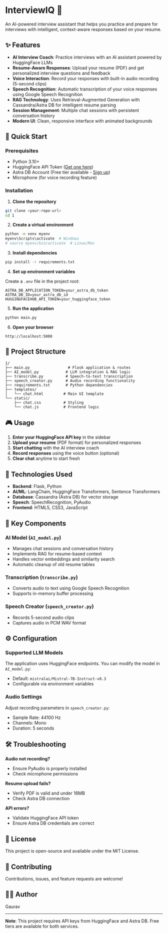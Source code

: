 # InterviewIQ 🎯

An AI-powered interview assistant that helps you practice and prepare for interviews with intelligent, context-aware responses based on your resume.

## ✨ Features

- **AI Interview Coach**: Practice interviews with an AI assistant powered by HuggingFace LLMs
- **Resume-Aware Responses**: Upload your resume (PDF) and get personalized interview questions and feedback
- **Voice Interaction**: Record your responses with built-in audio recording (5-second clips)
- **Speech Recognition**: Automatic transcription of your voice responses using Google Speech Recognition
- **RAG Technology**: Uses Retrieval-Augmented Generation with Cassandra/Astra DB for intelligent resume parsing
- **Session Management**: Multiple chat sessions with persistent conversation history
- **Modern UI**: Clean, responsive interface with animated backgrounds

## 🚀 Quick Start

### Prerequisites

- Python 3.10+
- HuggingFace API Token ([Get one here](https://huggingface.co/settings/tokens))
- Astra DB Account (Free tier available - [Sign up](https://astra.datastax.com))
- Microphone (for voice recording feature)

### Installation

1. **Clone the repository**
```bash
git clone <your-repo-url>
cd 1
```

2. **Create a virtual environment**
```bash
python -m venv myenv
myenv\Scripts\activate  # Windows
# source myenv/bin/activate  # Linux/Mac
```

3. **Install dependencies**
```bash
pip install -r requirements.txt
```

4. **Set up environment variables**

Create a `.env` file in the project root:
```env
ASTRA_DB_APPLICATION_TOKEN=your_astra_db_token
ASTRA_DB_ID=your_astra_db_id
HUGGINGFACEHUB_API_TOKEN=your_huggingface_token
```

5. **Run the application**
```bash
python main.py
```

6. **Open your browser**
```
http://localhost:5000
```

## 📁 Project Structure

```
1/
├── main.py                 # Flask application & routes
├── AI_model.py            # LLM integration & RAG logic
├── transcribe.py          # Speech-to-text transcription
├── speech_creator.py      # Audio recording functionality
├── requirements.txt       # Python dependencies
├── templates/
│   └── chat.html         # Main UI template
└── static/
    ├── chat.css          # Styling
    └── chat.js           # Frontend logic
```

## 🎮 Usage

1. **Enter your HuggingFace API key** in the sidebar
2. **Upload your resume** (PDF format) for personalized responses
3. **Start chatting** with the AI interview coach
4. **Record responses** using the voice button (optional)
5. **Clear chat** anytime to start fresh

## 🔧 Technologies Used

- **Backend**: Flask, Python
- **AI/ML**: LangChain, HuggingFace Transformers, Sentence Transformers
- **Database**: Cassandra (Astra DB) for vector storage
- **Speech**: SpeechRecognition, PyAudio
- **Frontend**: HTML5, CSS3, JavaScript

## 🔑 Key Components

### AI Model (`AI_model.py`)
- Manages chat sessions and conversation history
- Implements RAG for resume-based context
- Handles vector embeddings and similarity search
- Automatic cleanup of old resume tables

### Transcription (`transcribe.py`)
- Converts audio to text using Google Speech Recognition
- Supports in-memory buffer processing

### Speech Creator (`speech_creator.py`)
- Records 5-second audio clips
- Captures audio in PCM WAV format

## ⚙️ Configuration

### Supported LLM Models
The application uses HuggingFace endpoints. You can modify the model in `AI_model.py`:
- Default: `mistralai/Mistral-7B-Instruct-v0.3`
- Configurable via environment variables

### Audio Settings
Adjust recording parameters in `speech_creator.py`:
- Sample Rate: 44100 Hz
- Channels: Mono
- Duration: 5 seconds

## 🛠️ Troubleshooting

**Audio not recording?**
- Ensure PyAudio is properly installed
- Check microphone permissions

**Resume upload fails?**
- Verify PDF is valid and under 16MB
- Check Astra DB connection

**API errors?**
- Validate HuggingFace API token
- Ensure Astra DB credentials are correct

## 📝 License

This project is open-source and available under the MIT License.

## 🤝 Contributing

Contributions, issues, and feature requests are welcome!

## 👨‍💻 Author

Gaurav

---

**Note**: This project requires API keys from HuggingFace and Astra DB. Free tiers are available for both services.
